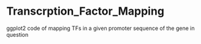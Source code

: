 # Transcrption_Factor_Mapping
ggplot2 code of mapping TFs in a given promoter sequence of the gene in question
